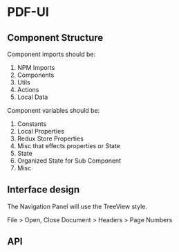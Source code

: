 # PDF-UI

## Component Structure

Component imports should be:

1. NPM Imports
2. Components
3. Utils
4. Actions
5. Local Data

Component variables should be:

1.  Constants
2.  Local Properties
3.  Redux Store Properties
4.  Misc that effects properties or State
5.  State
6.  Organized State for Sub Component
7.  Misc

## Interface design

The Navigation Panel will use the TreeView style.

File > Open, Close
Document > Headers > Page Numbers

## API
